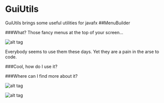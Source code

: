 # GuiUtils
GuiUtils brings some useful utilities for javafx
##MenuBuilder

###What?
Those fancy menus at the top of your screen...

![alt tag](http://i.imgur.com/OOZJv5T.png)

Everybody seems to use them these days.
Yet they are a pain in the arse to code.
	
###Cool, how do I use it?

###Where can I find more about it?

![alt tag](http://i.imgur.com/J9df6bZ.png)

![alt tag](http://i.imgur.com/rbD5BFx.png)
